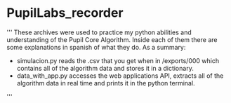 # PupilLabs_recorder

'''
These archives were used to practice my python abilities and understanding of the Pupil Core Algorithm. Inside each of them there are some explanations in spanish of what they do.
As a summary: 
- simulacion.py reads the .csv that you get when in /exports/000 which contains all of the algorithm data and stores it in a dictionary.
- data_with_app.py accesses the web applications API, extracts all of the algorithm data in real time and prints it in the python terminal.

'''
